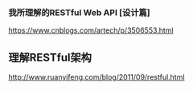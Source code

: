 ### 我所理解的RESTful Web API [设计篇]
https://www.cnblogs.com/artech/p/3506553.html
## 理解RESTful架构
http://www.ruanyifeng.com/blog/2011/09/restful.html